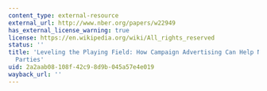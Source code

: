 ```yaml
---
content_type: external-resource
external_url: http://www.nber.org/papers/w22949
has_external_license_warning: true
license: https://en.wikipedia.org/wiki/All_rights_reserved
status: ''
title: 'Leveling the Playing Field: How Campaign Advertising Can Help Non-Dominant
  Parties'
uid: 2a2aab08-108f-42c9-8d9b-045a57e4e019
wayback_url: ''
---
```

